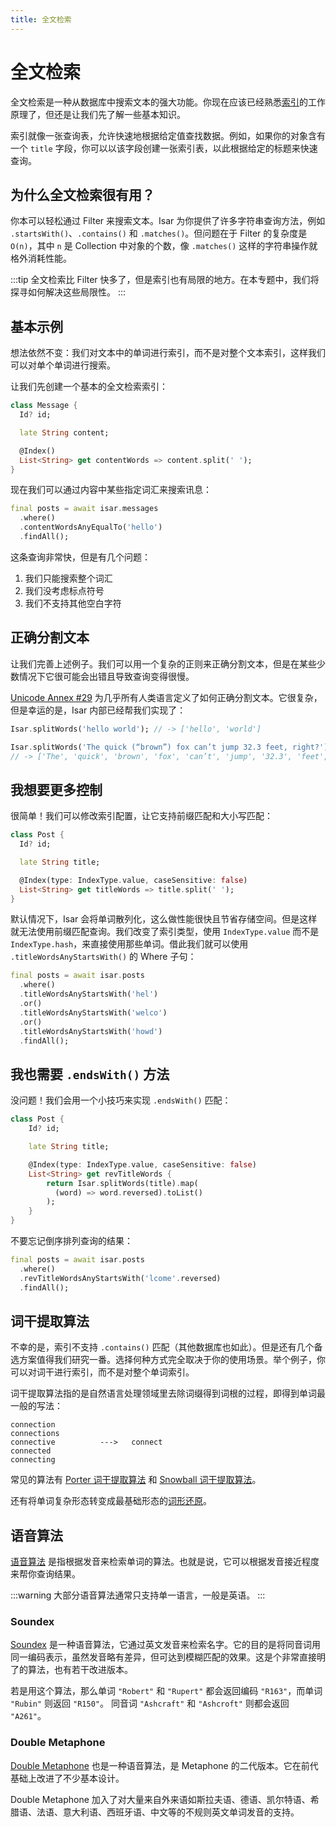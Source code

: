 ```yaml
---
title: 全文检索
---
```


# 全文检索

全文检索是一种从数据库中搜索文本的强大功能。你现在应该已经熟悉[索引](/indexes)的工作原理了，但还是让我们先了解一些基本知识。

索引就像一张查询表，允许快速地根据给定值查找数据。例如，如果你的对象含有一个 `title` 字段，你可以以该字段创建一张索引表，以此根据给定的标题来快速查询。

## 为什么全文检索很有用？

你本可以轻松通过 Filter 来搜索文本。Isar 为你提供了许多字符串查询方法，例如 `.startsWith()`、`.contains()` 和 `.matches()`。但问题在于 Filter 的复杂度是 `O(n)`，其中 `n` 是 Collection 中对象的个数，像 `.matches()` 这样的字符串操作就格外消耗性能。

:::tip
全文检索比 Filter 快多了，但是索引也有局限的地方。在本专题中，我们将探寻如何解决这些局限性。
:::

## 基本示例

想法依然不变：我们对文本中的单词进行索引，而不是对整个文本索引，这样我们可以对单个单词进行搜索。

让我们先创建一个基本的全文检索索引：

```dart
class Message {
  Id? id;

  late String content;

  @Index()
  List<String> get contentWords => content.split(' ');
}
```

现在我们可以通过内容中某些指定词汇来搜索讯息：

```dart
final posts = await isar.messages
  .where()
  .contentWordsAnyEqualTo('hello')
  .findAll();
```

这条查询非常快，但是有几个问题：

1. 我们只能搜索整个词汇
2. 我们没考虑标点符号
3. 我们不支持其他空白字符

## 正确分割文本

让我们完善上述例子。我们可以用一个复杂的正则来正确分割文本，但是在某些少数情况下它很可能会出错且导致查询变得很慢。

[Unicode Annex #29](https://unicode.org/reports/tr29/) 为几乎所有人类语言定义了如何正确分割文本。它很复杂，但是幸运的是，Isar 内部已经帮我们实现了：

```dart
Isar.splitWords('hello world'); // -> ['hello', 'world']

Isar.splitWords('The quick (“brown”) fox can’t jump 32.3 feet, right?');
// -> ['The', 'quick', 'brown', 'fox', 'can’t', 'jump', '32.3', 'feet', 'right']
```

## 我想要更多控制

很简单！我们可以修改索引配置，让它支持前缀匹配和大小写匹配：

```dart
class Post {
  Id? id;

  late String title;

  @Index(type: IndexType.value, caseSensitive: false)
  List<String> get titleWords => title.split(' ');
}
```

默认情况下，Isar 会将单词散列化，这么做性能很快且节省存储空间。但是这样就无法使用前缀匹配查询。我们改变了索引类型，使用 `IndexType.value` 而不是 `IndexType.hash`，来直接使用那些单词。借此我们就可以使用 `.titleWordsAnyStartsWith()` 的 Where 子句：

```dart
final posts = await isar.posts
  .where()
  .titleWordsAnyStartsWith('hel')
  .or()
  .titleWordsAnyStartsWith('welco')
  .or()
  .titleWordsAnyStartsWith('howd')
  .findAll();
```

## 我也需要 `.endsWith()` 方法

没问题！我们会用一个小技巧来实现 `.endsWith()` 匹配：

```dart
class Post {
    Id? id;

    late String title;

    @Index(type: IndexType.value, caseSensitive: false)
    List<String> get revTitleWords {
        return Isar.splitWords(title).map(
          (word) => word.reversed).toList()
        );
    }
}
```

不要忘记倒序排列查询的结果：

```dart
final posts = await isar.posts
  .where()
  .revTitleWordsAnyStartsWith('lcome'.reversed)
  .findAll();
```

## 词干提取算法

不幸的是，索引不支持 `.contains()` 匹配（其他数据库也如此）。但是还有几个备选方案值得我们研究一番。选择何种方式完全取决于你的使用场景。举个例子，你可以对词干进行索引，而不是对整个单词索引。

词干提取算法指的是自然语言处理领域里去除词缀得到词根的过程，即得到单词最一般的写法：

```
connection
connections
connective          --->   connect
connected
connecting
```

常见的算法有 [Porter 词干提取算法](https://tartarus.org/martin/PorterStemmer/) 和 [Snowball 词干提取算法](https://snowballstem.org/algorithms/)。

还有将单词复杂形态转变成最基础形态的[词形还原](https://en.wikipedia.org/wiki/Lemmatisation)。

## 语音算法

[语音算法](https://en.wikipedia.org/wiki/Phonetic_algorithm) 是指根据发音来检索单词的算法。也就是说，它可以根据发音接近程度来帮你查询结果。

:::warning
大部分语音算法通常只支持单一语言，一般是英语。
:::

### Soundex

[Soundex](https://en.wikipedia.org/wiki/Soundex) 是一种语音算法，它通过英文发音来检索名字。它的目的是将同音词用同一编码表示，虽然发音略有差异，但可达到模糊匹配的效果。这是个非常直接明了的算法，也有若干改进版本。

若是用这个算法，那么单词 `"Robert"` 和 `"Rupert"` 都会返回编码 `"R163"`，而单词 `"Rubin"` 则返回 `"R150"`。 同音词 `"Ashcraft"` 和 `"Ashcroft"` 则都会返回 `"A261"`。

### Double Metaphone

[Double Metaphone](https://en.wikipedia.org/wiki/Metaphone) 也是一种语音算法，是 Metaphone 的二代版本。它在前代基础上改进了不少基本设计。

Double Metaphone 加入了对大量来自外来语如斯拉夫语、德语、凯尔特语、希腊语、法语、意大利语、西班牙语、中文等的不规则英文单词发音的支持。
